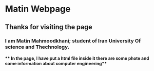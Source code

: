 # Matin Webpage
## Thanks for visiting the page
### I am Matin Mahmoodkhani; student of Iran University Of science and Thechnology. 
#### ** In the page, I have put a html file inside it there are some phote and some information about computer engineering**
